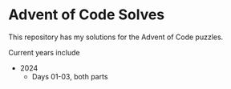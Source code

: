 # Advent of Code Solves

This repository has my solutions for the Advent of Code puzzles.

Current years include

- 2024
  - Days 01-03, both parts
